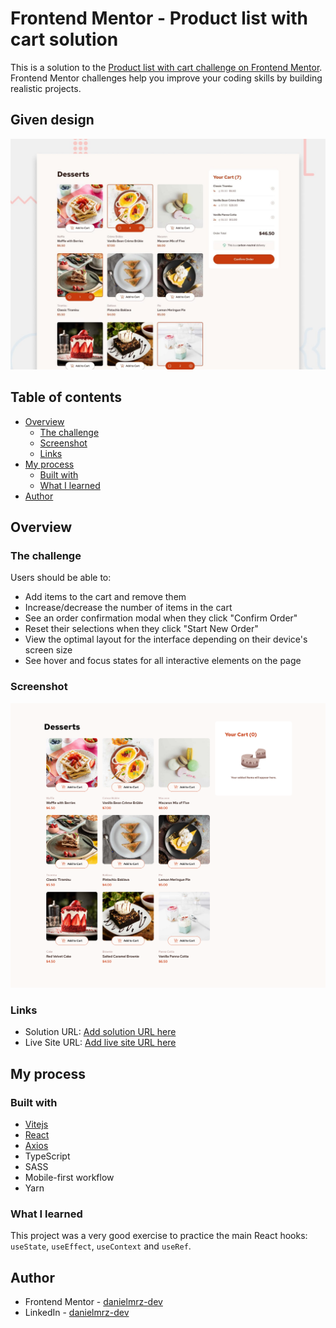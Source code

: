 # Frontend Mentor - Product list with cart solution

This is a solution to the [Product list with cart challenge on Frontend Mentor](https://www.frontendmentor.io/challenges/product-list-with-cart-5MmqLVAp_d). Frontend Mentor challenges help you improve your coding skills by building realistic projects.

## Given design

![Design preview for the Product list with cart coding challenge](./preview.jpg)

## Table of contents

- [Overview](#overview)
  - [The challenge](#the-challenge)
  - [Screenshot](#screenshot)
  - [Links](#links)
- [My process](#my-process)
  - [Built with](#built-with)
  - [What I learned](#what-i-learned)
- [Author](#author)

## Overview

### The challenge

Users should be able to:

- Add items to the cart and remove them
- Increase/decrease the number of items in the cart
- See an order confirmation modal when they click "Confirm Order"
- Reset their selections when they click "Start New Order"
- View the optimal layout for the interface depending on their device's screen size
- See hover and focus states for all interactive elements on the page

### Screenshot

![](src/assets/images/screenshot.png)

### Links

- Solution URL: [Add solution URL here](https://your-solution-url.com)
- Live Site URL: [Add live site URL here](https://your-live-site-url.com)

## My process

### Built with

- [Vitejs](https://vitejs.dev/)
- [React](https://reactjs.org/)
- [Axios](https://axios-http.com/)
- TypeScript
- SASS
- Mobile-first workflow
- Yarn

### What I learned

This project was a very good exercise to practice the main React hooks: `useState`, `useEffect`, `useContext` and `useRef`.

## Author

- Frontend Mentor - [danielmrz-dev](https://www.frontendmentor.io/profile/danielmrz-dev)
- LinkedIn - [danielmrz-dev](https://www.linkedin.com/in/danielmrz-dev/)